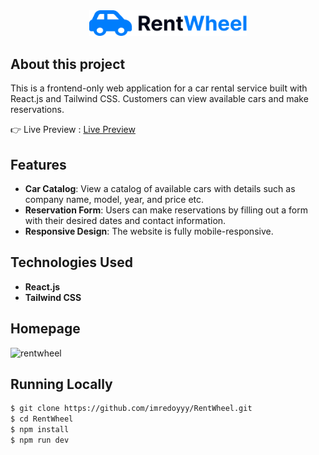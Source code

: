 <div align='center'><img style="width:50%" src='https://raw.githubusercontent.com/imredoyyy/RentWheel/main/public/logo.png'/></div>

<h2>About this project</h2>

This is a frontend-only web application for a car rental service built with React.js and Tailwind CSS. Customers can view available cars and make reservations.

👉 Live Preview : <a href='https://rent-wheel.vercel.app/' target='_blank'>Live Preview</a>

## Features

- **Car Catalog**: View a catalog of available cars with details such as company name, model, year, and price etc.
- **Reservation Form**: Users can make reservations by filling out a form with their desired dates and contact information.
- **Responsive Design**: The website is fully mobile-responsive.

## Technologies Used

- **React.js**
- **Tailwind CSS**

## Homepage

![rentwheel](https://github.com/imredoyyy/RentWheel/assets/150043708/5485dadf-1ff4-4839-8e14-c54f0e815a75)



## Running Locally

```bash
$ git clone https://github.com/imredoyyy/RentWheel.git
$ cd RentWheel
$ npm install
$ npm run dev
```

